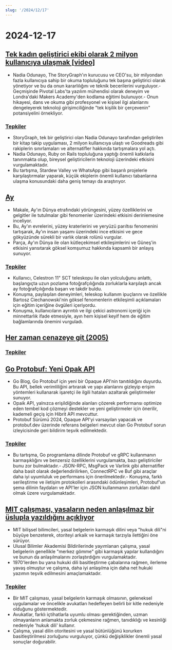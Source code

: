 ```yaml
---
slug: '/2024/12/17'
---
```


# 2024-12-17

## [Tek kadın geliştirici ekibi olarak 2 milyon kullanıcıya ulaşmak [video]](https://brightonruby.com/2024/getting-to-2-million-users-as-a-one-woman-dev-team/)

- Nadia Odunayo, The StoryGraph'ın kurucusu ve CEO'su, bir milyondan fazla kullanıcıya sahip bir okuma topluluğunu tek başına geliştirici olarak yönetiyor ve bu da onun kararlılığını ve teknik becerilerini vurguluyor.- Geçmişinde Pivotal Labs'ta yazılım mühendisi olarak deneyim ve Londra'daki Makers Academy'den kodlama eğitimi bulunuyor.- Onun hikayesi, dans ve okuma gibi profesyonel ve kişisel ilgi alanlarını dengeleyerek teknoloji girişimciliğinde "tek kişilik bir çerçevenin" potansiyelini örnekliyor.

### [Tepkiler](https://news.ycombinator.com/item?id=42441333)

- StoryGraph, tek bir geliştirici olan Nadia Odunayo tarafından geliştirilen bir kitap takip uygulaması, 2 milyon kullanıcıya ulaştı ve Goodreads gibi rakiplerin sınırlamaları ve alternatifler hakkında tartışmalara yol açtı.
- Nadia Odunayo, Ruby on Rails topluluğuna yaptığı önemli katkılarla tanınmakta olup, bireysel geliştiricilerin teknoloji üzerindeki etkisini vurgulamaktadır.
- Bu tartışma, Stardew Valley ve WhatsApp gibi başarılı projelerle karşılaştırmalar yaparak, küçük ekiplerin önemli kullanıcı tabanlarına ulaşma konusundaki daha geniş temayı da araştırıyor.

## [Ay](https://ciechanow.ski/moon/)

- Makale, Ay'ın Dünya etrafındaki yörüngesini, yüzey özelliklerini ve gelgitler ile tutulmalar gibi fenomenler üzerindeki etkisini derinlemesine inceliyor.
- Bu, Ay'ın evrelerini, yüzey kraterlerini ve yeryüzü parıltısı fenomenini tartışarak, Ay'ın insan yaşamı üzerindeki ince etkisini ve gece gökyüzünde sürekli bir varlık olarak rolünü vurgular.
- Parça, Ay'ın Dünya ile olan kütleçekimsel etkileşimlerini ve Güneş'in etkisini yansıtarak göksel komşumuz hakkında kapsamlı bir anlayış sunuyor.

### [Tepkiler](https://news.ycombinator.com/item?id=42443229)

- Kullanıcı, Celestron 11" SCT teleskopu ile olan yolculuğunu anlattı, başlangıçta uzun pozlama fotoğrafçılığında zorluklarla karşılaştı ancak ay fotoğrafçılığında başarı ve takdir buldu.
- Konuşma, paylaşılan deneyimleri, teleskop kullanım ipuçlarını ve özellikle Bartosz Ciechanowski'nin göksel fenomenlerin etkileşimli açıklamaları için eğitim içeriğine övgüleri içeriyordu.
- Konuşma, kullanıcıların ayrıntılı ve ilgi çekici astronomi içeriği için minnettarlık ifade etmesiyle, ayın hem kişisel keyif hem de eğitim bağlamlarında önemini vurguladı.

## [Her zaman cenazeye git (2005)](https://www.npr.org/2005/08/08/4785079/always-go-to-the-funeral)

### [Tepkiler](https://news.ycombinator.com/item?id=42435972)

## [Go Protobuf: Yeni Opak API](https://go.dev/blog/protobuf-opaque)

- Go Blog, Go Protobuf için yeni bir Opaque API'nin tanıtıldığını duyurdu. Bu API, bellek verimliliğini artırarak ve yapı alanlarını gizleyip erişim yöntemleri kullanarak işaretçi ile ilgili hataları azaltarak geliştirmeler sunuyor.
- Opaik API, yalnızca erişildiğinde alanları çözerek performansı optimize eden tembel kod çözmeyi destekler ve yeni geliştirmeler için önerilir, kademeli geçiş için Hibrit API mevcuttur.
- Protobuf Sürümü 2024, Opaque API'yi varsayılan yapacak ve protobuf.dev üzerinde referans belgeleri mevcut olan Go Protobuf sorun izleyicisinde geri bildirim teşvik edilmektedir.

### [Tepkiler](https://news.ycombinator.com/item?id=42434947)

- Bu tartışma, Go programlama dilinde Protobuf ve gRPC kullanmanın karmaşıklığını ve benzersiz özelliklerini vurgulamakta, bazı geliştiriciler bunu zor bulmaktadır.- JSON-RPC, MsgPack ve Varlink gibi alternatifler daha basit olarak değerlendirilirken, ConnectRPC ve Buf gibi araçlar daha iyi uyumluluk ve performans için önerilmektedir.- Konuşma, farklı serileştirme ve iletişim protokolleri arasındaki ödünleşimleri, Protobuf'un şema dilinin faydaları ve API'ler için JSON kullanmanın zorlukları dahil olmak üzere vurgulamaktadır.

## [MIT çalışması, yasaların neden anlaşılmaz bir üslupla yazıldığını açıklıyor](https://news.mit.edu/2024/mit-study-explains-laws-incomprehensible-writing-style-0819)

- MIT bilişsel bilimcileri, yasal belgelerin karmaşık dilini veya "hukuk dili"ni büyüye benzeterek, otoriteyi arkaik ve karmaşık tarzıyla ilettiğini öne sürüyor.
- Ulusal Bilimler Akademisi Bildirilerinde yayımlanan çalışma, yasal belgelerin genellikle "merkez gömme" gibi karmaşık yapılar kullandığını ve bunun da anlaşılmalarını zorlaştırdığını vurgulamaktadır.
- 1970'lerden bu yana hukuki dili basitleştirme çabalarına rağmen, ilerleme yavaş olmuştur ve çalışma, daha iyi anlaşılma için daha net hukuki yazımın teşvik edilmesini amaçlamaktadır.

### [Tepkiler](https://news.ycombinator.com/item?id=42438175)

- Bir MIT çalışması, yasal belgelerin karmaşık olmasının, geleneksel uygulamalar ve öncelikle avukatları hedefleyen belirli bir kitle nedeniyle olduğunu göstermektedir.
- Avukatlar, farklı içtihatlarla uyumlu olması gerektiğinden, uzman olmayanların anlamakta zorluk çekmesine rağmen, tanıdıklığı ve kesinliği nedeniyle 'hukuk dili' kullanır.
- Çalışma, yasal dilin otoritesini ve yasal bütünlüğünü korurken basitleştirilmesi zorluğunu vurguluyor, çünkü değişiklikler önemli yasal sonuçlar doğurabilir.

<head>
  <meta property="og:title" content="Tek kadın geliştirici ekibi olarak 2 milyon kullanıcıya ulaşmak [video]" />
  <meta property="og:type" content="website" />
  <meta property="og:image" content="https://og.cho.sh/api/og/?title=Tek%20kad%C4%B1n%20geli%C5%9Ftirici%20ekibi%20olarak%202%20milyon%20kullan%C4%B1c%C4%B1ya%20ula%C5%9Fmak%20%5Bvideo%5D&subheading=17%20Aral%C4%B1k%202024%20Sal%C4%B1%3A%20Hacker%20Haber%20%C3%96zeti" />
</head>
